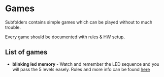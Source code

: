 # Games
Subfolders contains simple games which can be played without to much trouble. 

Every game should be documented with rules & HW setup. 

## List of games
* **blinking led memory** - Watch and remember the LED sequence and you will pass the 5 levels easely. Rules and more info can be found [here](blinking_led_memory_game)
